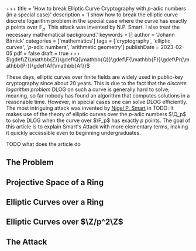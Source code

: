 +++
title = 'How to break Elliptic Curve Cryptography with $p$-adic numbers (in a special case)'
description = 'I show how to break the elliptic curve discrete logarithm problem in the special case where the curve has exactly $p$ points over $\mathbb{F}_p$. This attack was invented by N.P. Smart. I also treat the necessary mathematical background.'
keywords = []
author = 'Johann Birnick'
categories = ['mathematics']
tags = ['cryptography', 'elliptic curves', '$p$-adic numbers', 'arithmetic geometry']
publishDate = 2023-02-05
pdf = false
draft = true
+++
$\gdef\Z{\mathbb{Z}}\gdef\Q{\mathbb{Q}}\gdef\F{\mathbb{F}}\gdef\Pr{\mathbb{Pr}}\gdef\Af{\mathbb{Af}}$

These days, elliptic curves over finite fields are widely used in public-key cryptography since about 20 years.
This is due to the fact that the *discrete logarithm problem* DLOG on such a curve is generally hard to solve; meaning, so far nobody has found an algorithm that computes solutions in a reasonable time.
However, in special cases one can solve DLOG efficiently.
The most intriguing attack was invented by [Nigel P. Smart](https://nigelsmart.github.io/) in TODO:
It makes use of the theory of elliptic curves over the $p$-adic numbers $\Q_p$ to solve DLOG when the curve over $\F_p$ has exactly $p$ points.
The goal of this article is to explain Smart's Attack with more elementary terms, making it quickly accessible even to beginning undergraduates.

TODO what does the article do

## The Problem

## Projective Space of a Ring

## Elliptic Curves over a Ring

## Elliptic Curves over $\Z/p^2\Z$

## The Attack
